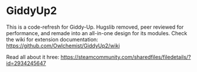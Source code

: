 # GiddyUp2
This is a code-refresh for Giddy-Up. Hugslib removed, peer reviewed for performance, and remade into an all-in-one design for its modules.
Check the wiki for extension documentation: https://github.com/Owlchemist/GiddyUp2/wiki

Read all about it hree: https://steamcommunity.com/sharedfiles/filedetails/?id=2934245647

